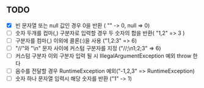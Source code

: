 ## TODO
- [x] 빈 문자열 또는 null 값인 경우 0을 반환 ( "" -> 0, null => 0)
- [ ] 숫자 두개를 컵마(,) 구분자로 입력할 경우 두 숫자의 합을 반환( "1,2" => 3 )
- [ ] 구분자를 컴마(,) 이외에 콜론(:)을 사용 ("1,2:3" => 6)
- [ ] "//"와 "\n" 문자 사이에 커스텀 구분자를 지정 ("//;\n1;2;3" => 6)
- [ ] 커스텀 구분자 이외 구분자 입력 될 시 IllegalArgumentException 예외 throw 한다
- [ ] 음수를 전달할 경우 RuntimeException 예외("-1,2,3" => RuntimeException)
- [ ] 숫자 하나 문자열 입력시 해당 숫자를 반환 ("1" -> 1)   
